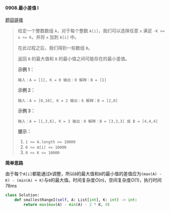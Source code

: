 #### 0908.最小差值 I


[题目链接](https://leetcode-cn.com/problems/smallest-range-i)


> 给定一个整数数组 `A`，对于每个整数 `A[i]`，我们可以选择任意 `x` 满足 `-K <= x <= K`，并将 `x` 加到 `A[i]` 中。
>
> 在此过程之后，我们得到一些数组 `B`。
>
> 返回 `B` 的最大值和 `B` 的最小值之间可能存在的最小差值。
>
>  
>
> 
>
> **示例 1：**
>
> `
> 输入：A = [1], K = 0
> 输出：0
> 解释：B = [1]
> `
>
> **示例 2：**
>
> `
> 输入：A = [0,10], K = 2
> 输出：6
> 解释：B = [2,8]
> `
>
> **示例 3：**
>
> `
> 输入：A = [1,3,6], K = 3
> 输出：0
> 解释：B = [3,3,3] 或 B = [4,4,4]
> `
>
>  
>
> **提示：**
>
> 1. `1 <= A.length <= 10000`
> 2. `0 <= A[i] <= 10000`
> 3. `0 <= K <= 10000`

**简单思路**

由于每个`A[i]`都能通过`K`调整，所以`B`的最大值和`B`的最小值的差值应为`(max(A) - K) - (min(A) + K)`与`0`的最大值。时间复杂度$O(n)$，空间复杂度$O(1)$，执行时间76ms

```python
class Solution:
    def smallestRangeI(self, A: List[int], K: int) -> int:
        return max(max(A) - min(A) - 2 * K, 0)
```

